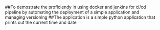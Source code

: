##To demostrate the proficiendy in using docker and jenkins for ci/cd pipeline by automating the deployment of a simple application and managing versioning
##The application is a simple python application that prints out the current time and date

